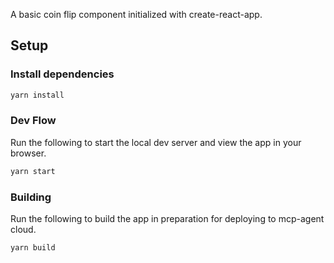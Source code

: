 A basic coin flip component initialized with create-react-app.

## Setup

### Install dependencies

```bash
yarn install
```

### Dev Flow

Run the following to start the local dev server and view the app in your browser.

```bash
yarn start
```

### Building

Run the following to build the app in preparation for deploying to mcp-agent cloud.

```bash
yarn build
```
